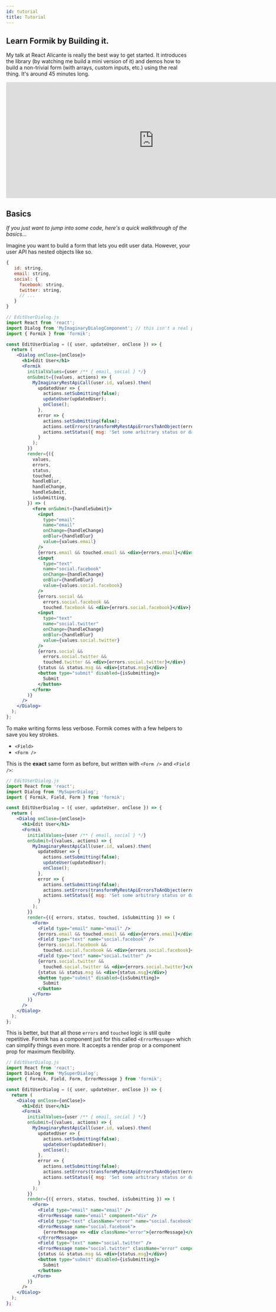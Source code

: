 ```yaml
---
id: tutorial
title: Tutorial
---
```


## Learn Formik by Building it.

My talk at React Alicante is really the best way to get started. It introduces the library (by watching me build a mini version of it) and demos how to build a non-trivial form (with arrays, custom inputs, etc.) using the real thing. It's around 45 minutes long.

<iframe width="800" height="315" src="https://www.youtube.com/embed/oiNtnehlaTo" frameborder="0" allow="autoplay; encrypted-media" allowfullscreen title="Taming Forms in React - Jared Palmer"></iframe>

## Basics

_If you just want to jump into some code, here's a quick walkthrough of the basics..._

Imagine you want to build a form that lets you edit user data. However, your
user API has nested objects like so.

```js
{
   id: string,
   email: string,
   social: {
     facebook: string,
     twitter: string,
     // ...
   }
}
```

```jsx
// EditUserDialog.js
import React from 'react';
import Dialog from 'MyImaginaryDialogComponent'; // this isn't a real package, just imagine it exists.
import { Formik } from 'formik';

const EditUserDialog = ({ user, updateUser, onClose }) => {
  return (
    <Dialog onClose={onClose}>
      <h1>Edit User</h1>
      <Formik
        initialValues={user /** { email, social } */}
        onSubmit={(values, actions) => {
          MyImaginaryRestApiCall(user.id, values).then(
            updatedUser => {
              actions.setSubmitting(false);
              updateUser(updatedUser);
              onClose();
            },
            error => {
              actions.setSubmitting(false);
              actions.setErrors(transformMyRestApiErrorsToAnObject(error));
              actions.setStatus({ msg: 'Set some arbitrary status or data' });
            }
          );
        }}
        render={({
          values,
          errors,
          status,
          touched,
          handleBlur,
          handleChange,
          handleSubmit,
          isSubmitting,
        }) => (
          <form onSubmit={handleSubmit}>
            <input
              type="email"
              name="email"
              onChange={handleChange}
              onBlur={handleBlur}
              value={values.email}
            />
            {errors.email && touched.email && <div>{errors.email}</div>}
            <input
              type="text"
              name="social.facebook"
              onChange={handleChange}
              onBlur={handleBlur}
              value={values.social.facebook}
            />
            {errors.social &&
              errors.social.facebook &&
              touched.facebook && <div>{errors.social.facebook}</div>}
            <input
              type="text"
              name="social.twitter"
              onChange={handleChange}
              onBlur={handleBlur}
              value={values.social.twitter}
            />
            {errors.social &&
              errors.social.twitter &&
              touched.twitter && <div>{errors.social.twitter}</div>}
            {status && status.msg && <div>{status.msg}</div>}
            <button type="submit" disabled={isSubmitting}>
              Submit
            </button>
          </form>
        )}
      />
    </Dialog>
  );
};
```

To make writing forms less verbose. Formik comes with a few helpers to save you
key strokes.

* `<Field>`
* `<Form />`

This is the **exact** same form as before, but written with `<Form />` and
`<Field />`:

```jsx
// EditUserDialog.js
import React from 'react';
import Dialog from 'MySuperDialog';
import { Formik, Field, Form } from 'formik';

const EditUserDialog = ({ user, updateUser, onClose }) => {
  return (
    <Dialog onClose={onClose}>
      <h1>Edit User</h1>
      <Formik
        initialValues={user /** { email, social } */}
        onSubmit={(values, actions) => {
          MyImaginaryRestApiCall(user.id, values).then(
            updatedUser => {
              actions.setSubmitting(false);
              updateUser(updatedUser);
              onClose();
            },
            error => {
              actions.setSubmitting(false);
              actions.setErrors(transformMyRestApiErrorsToAnObject(error));
              actions.setStatus({ msg: 'Set some arbitrary status or data' });
            }
          );
        }}
        render={({ errors, status, touched, isSubmitting }) => (
          <Form>
            <Field type="email" name="email" />
            {errors.email && touched.email && <div>{errors.email}</div>}
            <Field type="text" name="social.facebook" />
            {errors.social.facebook &&
              touched.social.facebook && <div>{errors.social.facebook}</div>}
            <Field type="text" name="social.twitter" />
            {errors.social.twitter &&
              touched.social.twitter && <div>{errors.social.twitter}</div>}
            {status && status.msg && <div>{status.msg}</div>}
            <button type="submit" disabled={isSubmitting}>
              Submit
            </button>
          </Form>
        )}
      />
    </Dialog>
  );
};
```

This is better, but that all those `errors` and `touched` logic is still quite repetitive. Formik has a component just for this called `<ErrorMessage>` which can simplify things even more. It accepts a render prop or a component prop for maximum flexibility.

```jsx
// EditUserDialog.js
import React from 'react';
import Dialog from 'MySuperDialog';
import { Formik, Field, Form, ErrorMessage } from 'formik';

const EditUserDialog = ({ user, updateUser, onClose }) => {
  return (
    <Dialog onClose={onClose}>
      <h1>Edit User</h1>
      <Formik
        initialValues={user /** { email, social } */}
        onSubmit={(values, actions) => {
          MyImaginaryRestApiCall(user.id, values).then(
            updatedUser => {
              actions.setSubmitting(false);
              updateUser(updatedUser);
              onClose();
            },
            error => {
              actions.setSubmitting(false);
              actions.setErrors(transformMyRestApiErrorsToAnObject(error));
              actions.setStatus({ msg: 'Set some arbitrary status or data' });
            }
          );
        }}
        render={({ errors, status, touched, isSubmitting }) => (
          <Form>
            <Field type="email" name="email" />
            <ErrorMessage name="email" component="div" />  
            <Field type="text" className="error" name="social.facebook">
            <ErrorMessage name="social.facebook">
              {errorMessage => <div className="error">{errorMessage}</div>}
            </ErrorMessage>
            <Field type="text" name="social.twitter" />
            <ErrorMessage name="social.twitter" className="error" component="div"/>  
            {status && status.msg && <div>{status.msg}</div>}
            <button type="submit" disabled={isSubmitting}>
              Submit
            </button>
          </Form>
        )}
      />
    </Dialog>
  );
};
```
